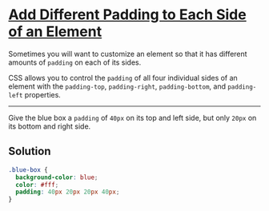# [Add Different Padding to Each Side of an Element](https://learn.freecodecamp.org/responsive-web-design/basic-css/add-different-padding-to-each-side-of-an-element)

Sometimes you will want to customize an element so that it has different amounts of `padding` on each of its sides.

CSS allows you to control the `padding` of all four individual sides of an element with the `padding-top`, `padding-right`, `padding-bottom`, and `padding-left` properties.

---

Give the blue box a `padding` of `40px` on its top and left side, but only `20px` on its bottom and right side.

## Solution

```css
.blue-box {
  background-color: blue;
  color: #fff;
  padding: 40px 20px 20px 40px;
}
```